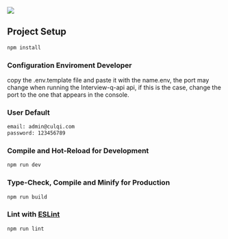 ![](https://res.cloudinary.com/jam-trading/image/upload/v1696267143/culqi-login.png)

## Project Setup

```sh
npm install
```

### Configuration Enviroment Developer

copy the .env.template file and paste it with the name.env, the port may change when running the Interview-q-api api, if this is the case, change the port to the one that appears in the console.

### User Default

```sh
email: admin@culqi.com
password: 123456789
```

### Compile and Hot-Reload for Development

```sh
npm run dev
```

### Type-Check, Compile and Minify for Production

```sh
npm run build
```

### Lint with [ESLint](https://eslint.org/)

```sh
npm run lint
```
